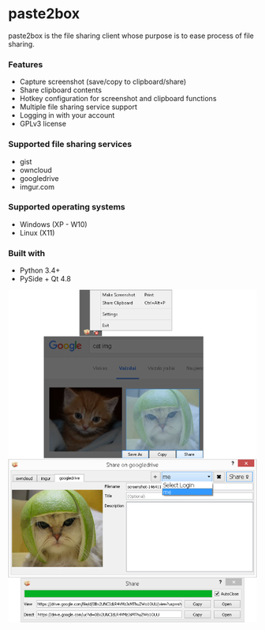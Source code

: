 paste2box
=========

paste2box is the file sharing client whose purpose is to ease process of file sharing.

### Features

* Capture screenshot (save/copy to clipboard/share)
* Share clipboard contents
* Hotkey configuration for screenshot and clipboard functions
* Multiple file sharing service support
* Logging in with your account
* GPLv3 license

### Supported file sharing services

* gist
* owncloud
* googledrive
* imgur.com

### Supported operating systems

* Windows (XP - W10)
* Linux (X11)

### Built with

* Python 3.4+
* PySide + Qt 4.8

![Screenshot](https://raw.githubusercontent.com/rokups/paste2box/master/screenshot.png)
